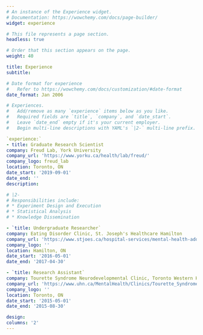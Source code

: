 ```yaml
---
# An instance of the Experience widget.
# Documentation: https://wowchemy.com/docs/page-builder/
widget: experience

# This file represents a page section.
headless: true

# Order that this section appears on the page.
weight: 40

title: Experience
subtitle:

# Date format for experience
#   Refer to https://wowchemy.com/docs/customization/#date-format
date_format: Jan 2006

# Experiences.
#   Add/remove as many `experience` items below as you like.
#   Required fields are `title`, `company`, and `date_start`.
#   Leave `date_end` empty if it's your current employer.
#   Begin multi-line descriptions with YAML's `|2-` multi-line prefix.

`experience:`
- title: Graduate Research Scientist
company: Freud Lab, York University
company_url: 'https://www.yorku.ca/health/lab/freud/'
company_logo: freud_lab
location: Toronto, ON
date_start: '2019-09-01'
date_end: ''
description: 

# |2-
# Responsibilities include:
# * Experiment Design and Execution 
# * Statistical Analysis 
# * Knowledge Dissemination

- `title: Undergraduate Researcher`
company: Eating Disorder Clinic, St. Joseph's Healthcare Hamilton
company_url: 'https://www.stjoes.ca/hospital-services/mental-health-addiction-services/mental-health-services/eating-disorders-program'
company_logo: ''
location: Hamilton, ON
date_start: '2016-05-01'
date_end: '2017-04-30'

- `title: Research Assistant`
company: Tourette Syndrome Neurodevelopmental Clinic, Toronto Western Hospital
company_url: 'https://www.uhn.ca/MentalHealth/Clinics/Tourette_Syndrome_Clinic#about'
company_logo: ''
location: Toronto, ON
date_start: '2015-05-01'
date_end: '2015-08-30'

design:
columns: '2'
---
```

